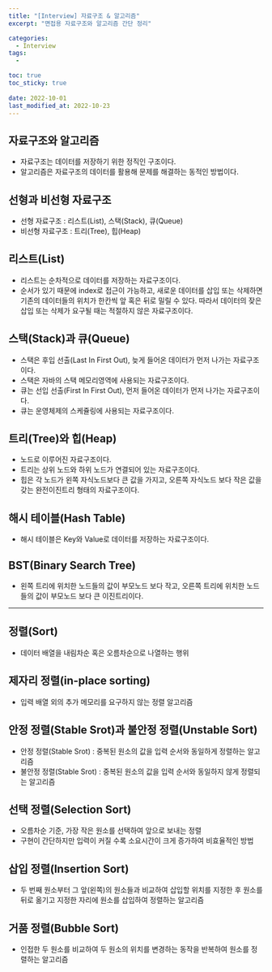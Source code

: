```yaml
---
title: "[Interview] 자료구조 & 알고리즘"
excerpt: "면접용 자료구조와 알고리즘 간단 정리"

categories:
  - Interview
tags:
  - 

toc: true
toc_sticky: true
 
date: 2022-10-01
last_modified_at: 2022-10-23
---
```

## **자료구조와 알고리즘**
- 자료구조는 데이터를 저장하기 위한 정직인 구조이다.
- 알고리즘은 자료구조의 데이터를 활용해 문제를 해결하는 동적인 방법이다.

## **선형과 비선형 자료구조**
- 선형 자료구조 : 리스트(List), 스택(Stack), 큐(Queue)
- 비선형 자료구조 : 트리(Tree), 힙(Heap)

## **리스트(List)**
- 리스트는 순차적으로 데이터를 저장하는 자료구조이다.
- 순서가 있기 때문에 index로 접근이 가능하고, 새로운 데이터를 삽입 또는 삭제하면 기존의 데이터들의 위치가 한칸씩 앞 혹은 뒤로 밀릴 수 있다. 따라서 데이터의 잦은 삽입 또는 삭제가 요구될 때는 적절하지 않은 자료구조이다.

## **스택(Stack)과 큐(Queue)**
- 스택은 후입 선출(Last In First Out), 늦게 들어온 데이터가 먼저 나가는 자료구조이다.
- 스택은 자바의 스택 메모리영역에 사용되는 자료구조이다.
- 큐는 선입 선출(First In First Out), 먼저 들어온 데이터가 먼저 나가는 자료구조이다.
- 큐는 운영체제의 스케쥴링에 사용되는 자료구조이다.

## **트리(Tree)와 힙(Heap)**
- 노드로 이루어진 자료구조이다.
- 트리는 상위 노드와 하위 노드가 연결되어 있는 자료구조이다.
- 힙은 각 노드가 왼쪽 자식노드보다 큰 값을 가지고, 오른쪽 자식노드 보다 작은 값을 갖는 완전이진트리 형태의 자료구조이다.

## **해시 테이블(Hash Table)**
- 해시 테이블은 Key와 Value로 데이터를 저장하는 자료구조이다.

## **BST(Binary Search Tree)**
- 왼쪽 트리에 위치한 노드들의 값이 부모노드 보다 작고, 오른쪽 트리에 위치한 노드들의 값이 부모노드 보다 큰 이진트리이다.

---

## **정렬(Sort)**
- 데이터 배열을 내림차순 혹은 오름차순으로 나열하는 행위

## **제자리 정렬(in-place sorting)**
- 입력 배열 외의 추가 메모리를 요구하지 않는 정렬 알고리즘

## **안정 정렬(Stable Srot)과 불안정 정렬(Unstable Sort)**
- 안정 정렬(Stable Srot) : 중복된 원소의 값을 입력 순서와 동일하게 정렬하는 알고리즘
- 불안정 정렬(Stable Srot) : 중복된 원소의 값을 입력 순서와 동일하지 않게 정렬되는 알고리즘

## **선택 정렬(Selection Sort)**
- 오름차순 기준, 가장 작은 원소를 선택하여 앞으로 보내는 정렬
- 구현이 간단하지만 입력이 커질 수록 소요시간이 크게 증가하여 비효율적인 방법

## **삽입 정렬(Insertion Sort)**
- 두 번째 원소부터 그 앞(왼쪽)의 원소들과 비교하여 삽입할 위치를 지정한 후 원소를 뒤로 옮기고 지정한 자리에 원소를 삽입하여 정렬하는 알고리즘

## **거품 정렬(Bubble Sort)**
- 인접한 두 원소를 비교하여 두 원소의 위치를 변경하는 동작을 반복하여 원소를 정렬하는 알고리즘


